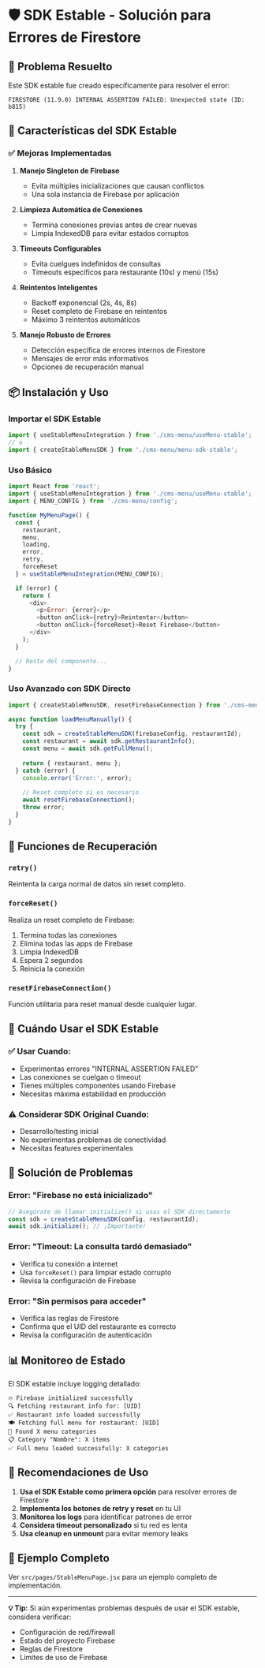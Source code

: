 # 🛡️ SDK Estable - Solución para Errores de Firestore

## 🚨 Problema Resuelto

Este SDK estable fue creado específicamente para resolver el error:
```
FIRESTORE (11.9.0) INTERNAL ASSERTION FAILED: Unexpected state (ID: b815)
```

## 🔧 Características del SDK Estable

### ✅ Mejoras Implementadas

1. **Manejo Singleton de Firebase**
   - Evita múltiples inicializaciones que causan conflictos
   - Una sola instancia de Firebase por aplicación

2. **Limpieza Automática de Conexiones**
   - Termina conexiones previas antes de crear nuevas
   - Limpia IndexedDB para evitar estados corruptos

3. **Timeouts Configurables**
   - Evita cuelgues indefinidos de consultas
   - Timeouts específicos para restaurante (10s) y menú (15s)

4. **Reintentos Inteligentes**
   - Backoff exponencial (2s, 4s, 8s)
   - Reset completo de Firebase en reintentos
   - Máximo 3 reintentos automáticos

5. **Manejo Robusto de Errores**
   - Detección específica de errores internos de Firestore
   - Mensajes de error más informativos
   - Opciones de recuperación manual

## 📦 Instalación y Uso

### Importar el SDK Estable

```javascript
import { useStableMenuIntegration } from './cms-menu/useMenu-stable';
// o
import { createStableMenuSDK } from './cms-menu/menu-sdk-stable';
```

### Uso Básico

```javascript
import React from 'react';
import { useStableMenuIntegration } from './cms-menu/useMenu-stable';
import { MENU_CONFIG } from './cms-menu/config';

function MyMenuPage() {
  const { 
    restaurant, 
    menu, 
    loading, 
    error, 
    retry, 
    forceReset 
  } = useStableMenuIntegration(MENU_CONFIG);

  if (error) {
    return (
      <div>
        <p>Error: {error}</p>
        <button onClick={retry}>Reintentar</button>
        <button onClick={forceReset}>Reset Firebase</button>
      </div>
    );
  }

  // Resto del componente...
}
```

### Uso Avanzado con SDK Directo

```javascript
import { createStableMenuSDK, resetFirebaseConnection } from './cms-menu/menu-sdk-stable';

async function loadMenuManually() {
  try {
    const sdk = createStableMenuSDK(firebaseConfig, restaurantId);
    const restaurant = await sdk.getRestaurantInfo();
    const menu = await sdk.getFullMenu();
    
    return { restaurant, menu };
  } catch (error) {
    console.error('Error:', error);
    
    // Reset completo si es necesario
    await resetFirebaseConnection();
    throw error;
  }
}
```

## 🔄 Funciones de Recuperación

### `retry()`
Reintenta la carga normal de datos sin reset completo.

### `forceReset()`
Realiza un reset completo de Firebase:
1. Termina todas las conexiones
2. Elimina todas las apps de Firebase
3. Limpia IndexedDB
4. Espera 2 segundos
5. Reinicia la conexión

### `resetFirebaseConnection()`
Función utilitaria para reset manual desde cualquier lugar.

## 🎯 Cuándo Usar el SDK Estable

### ✅ Usar Cuando:
- Experimentas errores "INTERNAL ASSERTION FAILED"
- Las conexiones se cuelgan o timeout
- Tienes múltiples componentes usando Firebase
- Necesitas máxima estabilidad en producción

### ⚠️ Considerar SDK Original Cuando:
- Desarrollo/testing inicial
- No experimentas problemas de conectividad
- Necesitas features experimentales

## 🐛 Solución de Problemas

### Error: "Firebase no está inicializado"
```javascript
// Asegúrate de llamar initialize() si usas el SDK directamente
const sdk = createStableMenuSDK(config, restaurantId);
await sdk.initialize(); // ¡Importante!
```

### Error: "Timeout: La consulta tardó demasiado"
- Verifica tu conexión a internet
- Usa `forceReset()` para limpiar estado corrupto
- Revisa la configuración de Firebase

### Error: "Sin permisos para acceder"
- Verifica las reglas de Firestore
- Confirma que el UID del restaurante es correcto
- Revisa la configuración de autenticación

## 📊 Monitoreo de Estado

El SDK estable incluye logging detallado:

```
🔥 Firebase initialized successfully
🔍 Fetching restaurant info for: [UID]
✅ Restaurant info loaded successfully
🍽️ Fetching full menu for restaurant: [UID]
📂 Found X menu categories
📋 Category "Nombre": X items
✅ Full menu loaded successfully: X categories
```

## 🚀 Recomendaciones de Uso

1. **Usa el SDK Estable como primera opción** para resolver errores de Firestore
2. **Implementa los botones de retry y reset** en tu UI
3. **Monitorea los logs** para identificar patrones de error
4. **Considera timeout personalizado** si tu red es lenta
5. **Usa cleanup en unmount** para evitar memory leaks

## 📝 Ejemplo Completo

Ver `src/pages/StableMenuPage.jsx` para un ejemplo completo de implementación.

---

**💡 Tip:** Si aún experimentas problemas después de usar el SDK estable, considera verificar:
- Configuración de red/firewall
- Estado del proyecto Firebase
- Reglas de Firestore
- Límites de uso de Firebase
